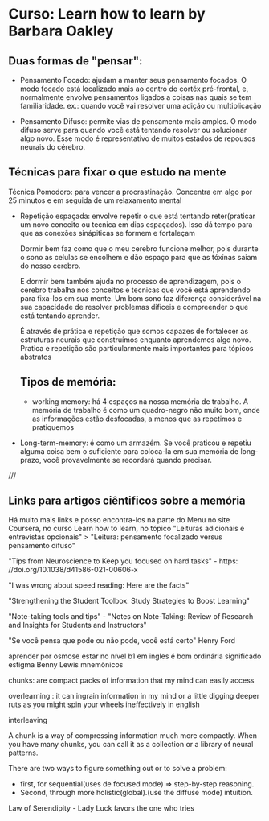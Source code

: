 # Curso: Learn how to learn by Barbara Oakley

## Duas formas de "pensar":

- Pensamento Focado: ajudam a manter seus pensamento focados. O modo focado está localizado mais ao centro do cortéx pré-frontal, e, normalmente envolve pensamentos ligados a coisas nas quais se tem familiaridade. ex.: quando você vai resolver uma adição ou multiplicação

- Pensamento Difuso: permite vias de pensamento mais amplos. O modo difuso serve para quando você está tentando resolver ou solucionar algo novo. Esse modo é representativo de muitos estados de repousos neurais do cérebro.

## Técnicas para fixar o que estudo na mente

Técnica Pomodoro: para vencer a procrastinação. Concentra em algo por 25 minutos e em seguida de um relaxamento mental

- Repetição espaçada: envolve repetir o que está tentando reter(praticar um novo conceito ou tecnica em dias espaçados). Isso dá tempo para que as conexões sinápiticas se formem e fortaleçam

  Dormir bem faz como que o meu cerebro funcione melhor, pois durante o sono as celulas se encolhem e dão espaço para que as tóxinas saiam do nosso cerebro.

  E dormir bem também ajuda no processo de aprendizagem, pois o cerebro trabalha nos conceitos e tecnicas que você está aprendendo para fixa-los em sua mente. Um bom sono faz diferença considerável na sua capacidade de resolver problemas dificeis e compreender o que está tentando aprender.

  É através de prática e repetição que somos capazes de fortalecer as estruturas neurais que construímos enquanto aprendemos algo novo. Pratica e repetição são particularmente mais importantes para tópicos abstratos

  ## Tipos de memória:

  - working memory: há 4 espaços na nossa memória de trabalho. A memória de trabalho é como um quadro-negro não muito bom, onde as informações estão desfocadas, a menos que as repetimos e pratiquemos

- Long-term-memory: é como um armazém. Se você praticou e repetiu alguma coisa bem o suficiente para coloca-la em sua memória de long-prazo, você provavelmente se recordará quando precisar.

///

## Links para artigos ciêntificos sobre a memória

Há muito mais links e posso encontra-los na parte do Menu no site Coursera, no curso Learn how to learn, no tópico "Leituras adicionais e entrevistas opcionais" > "Leitura: pensamento focalizado versus pensamento difuso"

"Tips from Neuroscience to Keep you focused on hard tasks" - https:
//doi.org/10.1038/d41586-021-00606-x

"I was wrong about speed reading: Here are the facts"

"Strengthening the Student Toolbox: Study Strategies to Boost Learning"

"Note-taking tools and tips" - "Notes on Note-Taking: Review of Research and Insights for Students and Instructors"

"Se você pensa que pode ou não pode, você está certo" Henry Ford

aprender por osmose
estar no nível b1 em ingles é bom
ordinária significado
estigma
Benny Lewis
mnemônicos

chunks: are compact packs of information that my mind can easily access

overlearning : it can ingrain information in my mind or
a little digging deeper ruts as you might spin your wheels ineffectively in english

interleaving

A chunk is a way of compressing information much more compactly.
When you have many chunks, you can call it as a collection or a library of neural patterns.

There are two ways to figure something out or to solve a problem:

- first, for sequential(uses de focused mode) => step-by-step reasoning.
- Second, through more holistic(global).(use the diffuse mode) intuition.

Law of Serendipity - Lady Luck favors the one who tries
